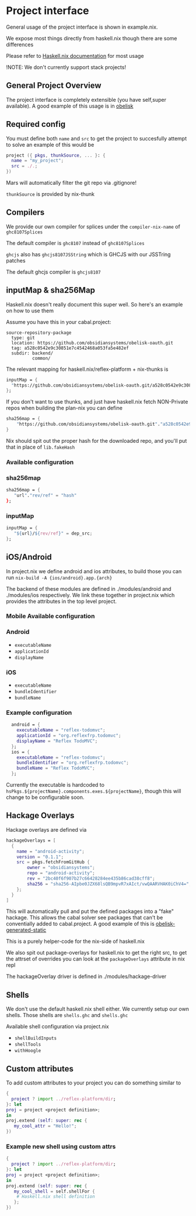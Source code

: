 # Project interface

General usage of the project interface is shown in example.nix.

We expose most things directly from haskell.nix though there are some differences

Please refer to [Haskell.nix documentation](https://input-output-hk.github.io/haskell.nix/) for most usage

!NOTE: We don't currently support stack projects!

## General Project Overview

The project interface is completely extensible (you have self,super available).  A good example of this usage is in [obelisk](https://github.com/obsidiansystems/obelisk/blob/dylang/ob_mars_com/default.nix#L392)

## Required config

You must define both `name` and `src` to get the project to succesfully attempt to solve an example of this would be

```nix
project ({ pkgs, thunkSource, ... }: {
  name = "my_project";
  src = ./.;
})
```

Mars will automatically filter the git repo via .gitignore!

`thunkSource` is provided by nix-thunk

## Compilers

We provide our own compiler for splices under the `compiler-nix-name` of `ghc8107Splices`

The default compiler is `ghc8107` instead of `ghc8107Splices`

`ghcjs` also has `ghcjs8107JSString` which is GHCJS with our JSSTring patches

The default ghcjs compiler is `ghcjs8107`

## inputMap & sha256Map

Haskell.nix doesn't really document this super well. So here's an example on how to use them

Assume you have this in your cabal.project:

```cabal
source-repository-package
  type: git
  location: https://github.com/obsidiansystems/obelisk-oauth.git
  tag: a528c0542e9c30851e7c4542468a053fa5e482ef
  subdir: backend/
          common/
```

The relevant mapping for haskell.nix/reflex-platform + nix-thunks is

```nix
inputMap = {
  "https://github.com/obsidiansystems/obelisk-oauth.git/a528c0542e9c30851e7c4542468a053fa5e482ef" = thunkSource ./dep/{thunk};
};
```

If you don't want to use thunks, and just have haskell.nix fetch NON-Private repos when building the plan-nix you can define

```nix
sha256map = {
    "https://github.com/obsidiansystems/obelisk-oauth.git"."a528c0542e9c30851e7c4542468a053fa5e482ef" = lib.fakeHash;
}
```

Nix should spit out the proper hash for the downloaded repo, and you'll put that in place of `lib.fakeHash`

### Available configuration

### sha256map

```nix
sha256map = {
   "url"."rev/ref" = "hash"
};
```

### inputMap

```nix
inputMap = {
   "${url}/${rev/ref}" = dep_src;
};
```

## iOS/Android

In project.nix we define android and ios attributes, to build those you can run
`nix-build -A {ios/android}.app.{arch}`

The backend of these modules are defined in ./modules/android and ./modules/ios respectively.
We link these together in project.nix which provides the attributes in the top level project.

### Mobile Available configuration

### Android

- `executableName`
- `applicationId`
- `displayName`

### iOS

- `executableName`
- `bundleIdentifier`
- `bundleName`

### Example configuration

```nix
  android = {
    executableName = "reflex-todomvc";
    applicationId = "org.reflexfrp.todomvc";
    displayName = "Reflex TodoMVC";
  };
  ios = {
    executableName = "reflex-todomvc";
    bundleIdentifier = "org.reflexfrp.todomvc";
    bundleName = "Reflex TodoMVC";
  };
```

Currently the executable is hardcoded to `hsPkgs.${projectName}.components.exes.${projectName}`, though this will change to be configurable soon.

## Hackage Overlays

Hackage overlays are defined via

```nix
hackageOverlays = [ 
  {
    name = "android-activity";
    version = "0.1.1";
    src = pkgs.fetchFromGitHub {
        owner = "obsidiansystems";
        repo = "android-activity";
        rev = "2bc40f6f907b27c66428284ee435b86cad38cff8";
        sha256 = "sha256-AIpbe0JZX68lsQB9mpvR7xAIct/vwQAARVHAK0iChV4=";
    };
  }
]
```

This will automatically pull and put the defined packages into a "fake" hackage. This allows the cabal solver see packages that can't be conventially added to cabal.project. A good example of this is [obelisk-generated-static](https://github.com/obsidiansystems/obelisk/blob/dylang/ob_mars_com/default.nix#L416)

This is a purely helper-code for the nix-side of haskell.nix

We also spit out package-overlays for haskell.nix to get the right src, to get the attrset of overrides you can look at the `packageOverlays` attribute in nix repl

The hackageOverlay driver is defined in ./modules/hackage-driver

## Shells

We don't use the default haskell.nix shell either. We currently setup our own shells.
Those shells are
`shells.ghc` and `shells.ghc`

Available shell configuration via project.nix

- `shellBuildInputs`
- `shellTools`
- `withHoogle`

## Custom attributes

To add custom attributes to your project you can do something similar to

```nix
{
  project ? import ../reflex-platform/dir;
}: let
proj = project <project definition>;
in
proj.extend (self: super: rec {
   my_cool_attr = "Hello!";
})
```

### Example new shell using custom attrs

```nix
{
  project ? import ../reflex-platform/dir;
}: let
proj = project <project definition>;
in
proj.extend (self: super: rec {
   my_cool_shell = self.shellFor {
    # Haskell.nix shell definition
   };
})
```
